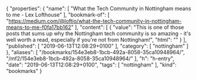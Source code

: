 {
  "properties": {
    "name": [
      "What the Tech Community in Nottingham means to me - Lex Lofthouse"
    ],
    "bookmark-of": [
      "https://medium.com/@loftio/what-the-tech-community-in-nottingham-means-to-me-f0fa17bb162"
    ],
    "content": [
      {
        "value": "This is one of those posts that sums up why the Nottingham tech community is so amazing - it's well worth a read, especially if you're not from Nottingham!",
        "html": ""
      }
    ],
    "published": [
      "2019-06-13T12:08:29+0100"
    ],
    "category": [
      "nottingham"
    ]
  },
  "aliases": [
    "/bookmarks/154e3eb8-1bcb-492a-8058-35ca10948964/",
    "/mf2/154e3eb8-1bcb-492a-8058-35ca10948964/"
  ],
  "h": "h-entry",
  "date": "2019-06-13T12:08:29+0100",
  "tags": [
    "nottingham"
  ],
  "kind": "bookmarks"
}
